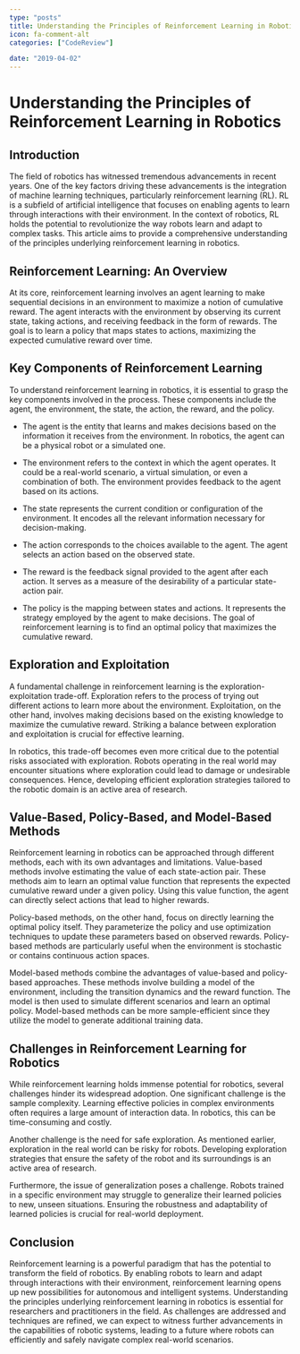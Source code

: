 ```yaml
---
type: "posts"
title: Understanding the Principles of Reinforcement Learning in Robotics
icon: fa-comment-alt
categories: ["CodeReview"]

date: "2019-04-02"
---
```




# Understanding the Principles of Reinforcement Learning in Robotics

## Introduction

The field of robotics has witnessed tremendous advancements in recent years. One of the key factors driving these advancements is the integration of machine learning techniques, particularly reinforcement learning (RL). RL is a subfield of artificial intelligence that focuses on enabling agents to learn through interactions with their environment. In the context of robotics, RL holds the potential to revolutionize the way robots learn and adapt to complex tasks. This article aims to provide a comprehensive understanding of the principles underlying reinforcement learning in robotics.

## Reinforcement Learning: An Overview

At its core, reinforcement learning involves an agent learning to make sequential decisions in an environment to maximize a notion of cumulative reward. The agent interacts with the environment by observing its current state, taking actions, and receiving feedback in the form of rewards. The goal is to learn a policy that maps states to actions, maximizing the expected cumulative reward over time.

## Key Components of Reinforcement Learning

To understand reinforcement learning in robotics, it is essential to grasp the key components involved in the process. These components include the agent, the environment, the state, the action, the reward, and the policy.

- The agent is the entity that learns and makes decisions based on the information it receives from the environment. In robotics, the agent can be a physical robot or a simulated one.

- The environment refers to the context in which the agent operates. It could be a real-world scenario, a virtual simulation, or even a combination of both. The environment provides feedback to the agent based on its actions.

- The state represents the current condition or configuration of the environment. It encodes all the relevant information necessary for decision-making.

- The action corresponds to the choices available to the agent. The agent selects an action based on the observed state.

- The reward is the feedback signal provided to the agent after each action. It serves as a measure of the desirability of a particular state-action pair.

- The policy is the mapping between states and actions. It represents the strategy employed by the agent to make decisions. The goal of reinforcement learning is to find an optimal policy that maximizes the cumulative reward.

## Exploration and Exploitation

A fundamental challenge in reinforcement learning is the exploration-exploitation trade-off. Exploration refers to the process of trying out different actions to learn more about the environment. Exploitation, on the other hand, involves making decisions based on the existing knowledge to maximize the cumulative reward. Striking a balance between exploration and exploitation is crucial for effective learning.

In robotics, this trade-off becomes even more critical due to the potential risks associated with exploration. Robots operating in the real world may encounter situations where exploration could lead to damage or undesirable consequences. Hence, developing efficient exploration strategies tailored to the robotic domain is an active area of research.

## Value-Based, Policy-Based, and Model-Based Methods

Reinforcement learning in robotics can be approached through different methods, each with its own advantages and limitations. Value-based methods involve estimating the value of each state-action pair. These methods aim to learn an optimal value function that represents the expected cumulative reward under a given policy. Using this value function, the agent can directly select actions that lead to higher rewards.

Policy-based methods, on the other hand, focus on directly learning the optimal policy itself. They parameterize the policy and use optimization techniques to update these parameters based on observed rewards. Policy-based methods are particularly useful when the environment is stochastic or contains continuous action spaces.

Model-based methods combine the advantages of value-based and policy-based approaches. These methods involve building a model of the environment, including the transition dynamics and the reward function. The model is then used to simulate different scenarios and learn an optimal policy. Model-based methods can be more sample-efficient since they utilize the model to generate additional training data.

## Challenges in Reinforcement Learning for Robotics

While reinforcement learning holds immense potential for robotics, several challenges hinder its widespread adoption. One significant challenge is the sample complexity. Learning effective policies in complex environments often requires a large amount of interaction data. In robotics, this can be time-consuming and costly.

Another challenge is the need for safe exploration. As mentioned earlier, exploration in the real world can be risky for robots. Developing exploration strategies that ensure the safety of the robot and its surroundings is an active area of research.

Furthermore, the issue of generalization poses a challenge. Robots trained in a specific environment may struggle to generalize their learned policies to new, unseen situations. Ensuring the robustness and adaptability of learned policies is crucial for real-world deployment.

## Conclusion

Reinforcement learning is a powerful paradigm that has the potential to transform the field of robotics. By enabling robots to learn and adapt through interactions with their environment, reinforcement learning opens up new possibilities for autonomous and intelligent systems. Understanding the principles underlying reinforcement learning in robotics is essential for researchers and practitioners in the field. As challenges are addressed and techniques are refined, we can expect to witness further advancements in the capabilities of robotic systems, leading to a future where robots can efficiently and safely navigate complex real-world scenarios.